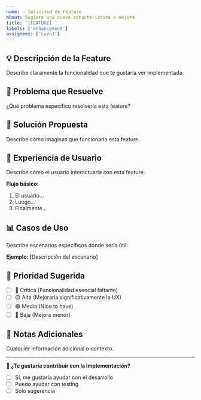 ```yaml
---
name: 💡 Solicitud de Feature
about: Sugiere una nueva característica o mejora
title: '[FEATURE] '
labels: ['enhancement']
assignees: ['LuzuJ']
---
```


## 💡 **Descripción de la Feature**
Describe claramente la funcionalidad que te gustaría ver implementada.

## 🎯 **Problema que Resuelve**
¿Qué problema específico resolvería esta feature?

## 💭 **Solución Propuesta**
Describe cómo imaginas que funcionaría esta feature.

## 📱 **Experiencia de Usuario**
Describe cómo el usuario interactuaría con esta feature:

**Flujo básico:**
1. El usuario...
2. Luego...
3. Finalmente...

## 📊 **Casos de Uso**
Describe escenarios específicos donde sería útil:

**Ejemplo**: [Descripción del escenario]

## 🎯 **Prioridad Sugerida**
- [ ] 🔴 Crítica (Funcionalidad esencial faltante)
- [ ] 🟡 Alta (Mejoraría significativamente la UX)
- [ ] 🟢 Media (Nice to have)
- [ ] 🔵 Baja (Mejora menor)

## 📝 **Notas Adicionales**
Cualquier información adicional o contexto.

---
**🤝 ¿Te gustaría contribuir con la implementación?**
- [ ] Sí, me gustaría ayudar con el desarrollo
- [ ] Puedo ayudar con testing
- [ ] Solo sugerencia

